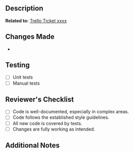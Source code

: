 ## Description

<!-- Provide a brief description of the changes in this pull request (PR) -->

**Related to:** [Trello Ticket xxxx](https://trello.com/c/xxxx/)

## Changes Made

<!-- List the main changes made in this PR -->
-

## Testing

<!-- Describe how you tested these changes -->

- [ ] Unit tests
- [ ] Manual tests

## Reviewer's Checklist

- [ ] Code is well-documented, especially in complex areas.
- [ ] Code follows the established style guidelines.
- [ ] All new code is covered by tests.
- [ ] Changes are fully working as intended.

## Additional Notes

<!-- Add any additional notes or context for reviewers -->
